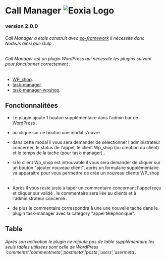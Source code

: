 # Call Manager ![Eoxia Logo](https://avatars0.githubusercontent.com/u/3227847?s=200&amp;v=4)
### version 2.0.0

###### Call Manager a etais construit avec [eo-framework](https://github.com/Eoxia/eo-framework) il nécessite donc NodeJs ainsi que Gulp .
###### Call Manager est un plugin WordPress qui nécessite les plugins suivant pour fonctionner correctement :

* [WP_shop](https://github.com/Eoxia/wpshop).
* [task-manager](https://github.com/Eoxia/task-manager).
* [task-manager-wpshop](https://github.com/Eoxia/task-manager-wpshop).

## Fonctionnalitées

* Le plugin ajoute 1 bouton supplémentaire dans l'admin bar de WordPress .

* au clique sur ce bouton une modal s'ouvre.

* dans cette modal il vous sera demander de sélectionner l'administrateur concerner, le status de l'appel, le client Wp_shop (ou creation du client) et le temps de la tache (pour task-manager) .

* si le client Wp_shop est introuvable il vous sera demander de cliquer sur un bouton "ajouter nouveau client", après un formulaire supplémentaire va apparaître pour vous permettre de crée un nouveau clients WP_shop .

* Après il vous reste juste à taper un commentaire concernant l'appel reçu et cliquer sur validé . le commentaire sera liée au clients et à l'administrateur concerné .

* de plus le commentaire correspondra à une une nouvelle tache dans le plugin task-manager avec la category "appel téléphonique".


## Table

###### Après son activation le plugin ne rajoute pas de table supplémentaire les seuls tables utilisées sont celle de WordPress 'comments','commentmeta','postmeta','posts','users','usermeta'.
